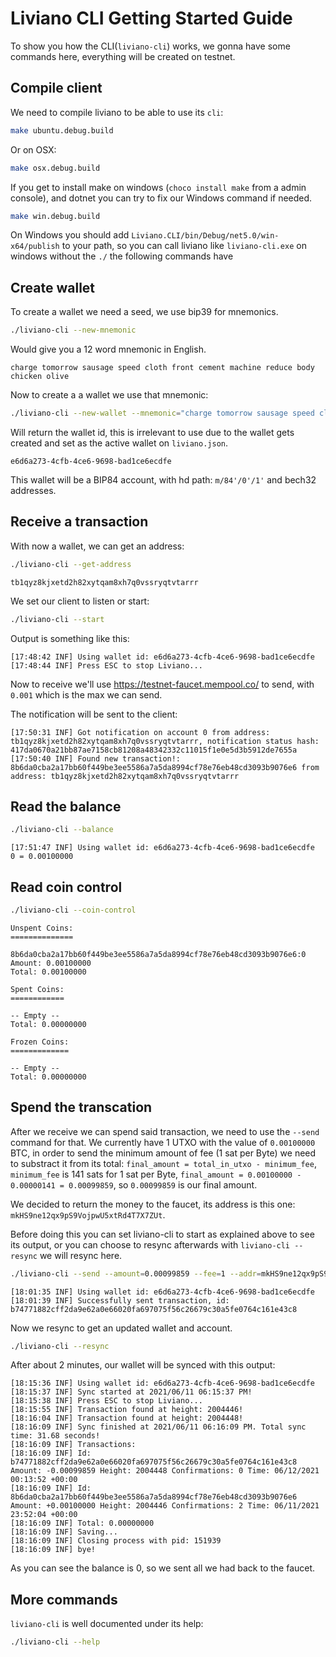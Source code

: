 # Liviano CLI Getting Started Guide

To show you how the CLI(`liviano-cli`) works, we gonna have some commands here, everything will be created on testnet.

## Compile client

We need to compile liviano to be able to use its `cli`:

```sh
make ubuntu.debug.build
```

Or on OSX:

```sh
make osx.debug.build
```

If you get to install make on windows (`choco install make` from a admin console), and dotnet you can try to fix our Windows command if needed.

```sh
make win.debug.build
```

On Windows you should add `Liviano.CLI/bin/Debug/net5.0/win-x64/publish` to your path, so you can call liviano like `liviano-cli.exe` on windows without the `./` the following commands have

## Create wallet

To create a wallet we need a seed, we use bip39 for mnemonics.

```sh
./liviano-cli --new-mnemonic
```

Would give you a 12 word mnemonic in English.

```
charge tomorrow sausage speed cloth front cement machine reduce body chicken olive
```

Now to create a a wallet we use that mnemonic:

```sh
./liviano-cli --new-wallet --mnemonic="charge tomorrow sausage speed cloth front cement machine reduce body chicken olive" --new-account-name="Testnet Wallet #1" --testnet
```

Will return the wallet id, this is irrelevant to use due to the wallet gets created and set as the active wallet on `liviano.json`.

```
e6d6a273-4cfb-4ce6-9698-bad1ce6ecdfe
```

This wallet will be a BIP84 account, with hd path: `m/84'/0'/1'` and bech32 addresses.

## Receive a transaction

With now a wallet, we can get an address:

```sh
./liviano-cli --get-address
```

```
tb1qyz8kjxetd2h82xytqam8xh7q0vssryqtvtarrr
```

We set our client to listen or start:

```sh
./liviano-cli --start
```

Output is something like this:

```log
[17:48:42 INF] Using wallet id: e6d6a273-4cfb-4ce6-9698-bad1ce6ecdfe
[17:48:44 INF] Press ESC to stop Liviano...
```

Now to receive we'll use https://testnet-faucet.mempool.co/ to send, with `0.001` which is the max we can send.

The notification will be sent to the client:

```log
[17:50:31 INF] Got notification on account 0 from address: tb1qyz8kjxetd2h82xytqam8xh7q0vssryqtvtarrr, notification status hash: 417da0670a21bb87ae7158cb81208a48342332c11015f1e0e5d3b5912de7655a
[17:50:40 INF] Found new transaction!: 8b6da0cba2a17bb60f449be3ee5586a7a5da8994cf78e76eb48cd3093b9076e6 from address: tb1qyz8kjxetd2h82xytqam8xh7q0vssryqtvtarrr
```

## Read the balance

```sh
./liviano-cli --balance
```

```log
[17:51:47 INF] Using wallet id: e6d6a273-4cfb-4ce6-9698-bad1ce6ecdfe
0 = 0.00100000
```

## Read coin control

```sh
./liviano-cli --coin-control
```

```log
Unspent Coins:
==============

8b6da0cba2a17bb60f449be3ee5586a7a5da8994cf78e76eb48cd3093b9076e6:0 Amount: 0.00100000
Total: 0.00100000

Spent Coins:
============

-- Empty --
Total: 0.00000000

Frozen Coins:
=============

-- Empty --
Total: 0.00000000

```

## Spend the transcation

After we receive we can spend said transaction, we need to use the `--send` command for that. We currently have 1 UTXO with the value of `0.00100000` BTC, in order to send the minimum amount of fee (1 sat per Byte) we need to substract it from its total: `final_amount = total_in_utxo - minimum_fee`, `minimum_fee` is 141 sats for 1 sat per Byte, `final_amount = 0.00100000 - 0.00000141 = 0.00099859`, so `0.00099859` is our final amount.

We decided to return the money to the faucet, its address is this one: `mkHS9ne12qx9pS9VojpwU5xtRd4T7X7ZUt`.

Before doing this you can set liviano-cli to start as explained above to see its output, or you can choose to resync afterwards with `liviano-cli --resync` we will resync here.

```sh
./liviano-cli --send --amount=0.00099859 --fee=1 --addr=mkHS9ne12qx9pS9VojpwU5xtRd4T7X7ZUt
```

```log
[18:01:35 INF] Using wallet id: e6d6a273-4cfb-4ce6-9698-bad1ce6ecdfe
[18:01:39 INF] Successfully sent transaction, id: b74771882cff2da9e62a0e66020fa697075f56c26679c30a5fe0764c161e43c8
```

Now we resync to get an updated wallet and account.

```sh
./liviano-cli --resync
```

After about 2 minutes, our wallet will be synced with this output:

```log
[18:15:36 INF] Using wallet id: e6d6a273-4cfb-4ce6-9698-bad1ce6ecdfe
[18:15:37 INF] Sync started at 2021/06/11 06:15:37 PM!
[18:15:38 INF] Press ESC to stop Liviano...
[18:15:55 INF] Transaction found at height: 2004446!
[18:16:04 INF] Transaction found at height: 2004448!
[18:16:09 INF] Sync finished at 2021/06/11 06:16:09 PM. Total sync time: 31.68 seconds!
[18:16:09 INF] Transactions:
[18:16:09 INF] Id: b74771882cff2da9e62a0e66020fa697075f56c26679c30a5fe0764c161e43c8 Amount: -0.00099859 Height: 2004448 Confirmations: 0 Time: 06/12/2021 00:13:52 +00:00
[18:16:09 INF] Id: 8b6da0cba2a17bb60f449be3ee5586a7a5da8994cf78e76eb48cd3093b9076e6 Amount: +0.00100000 Height: 2004446 Confirmations: 2 Time: 06/11/2021 23:52:04 +00:00
[18:16:09 INF] Total: 0.00000000
[18:16:09 INF] Saving...
[18:16:09 INF] Closing process with pid: 151939
[18:16:09 INF] bye!
```

As you can see the balance is 0, so we sent all we had back to the faucet.

## More commands

`liviano-cli` is well documented under its help:

```sh
./liviano-cli --help
```
